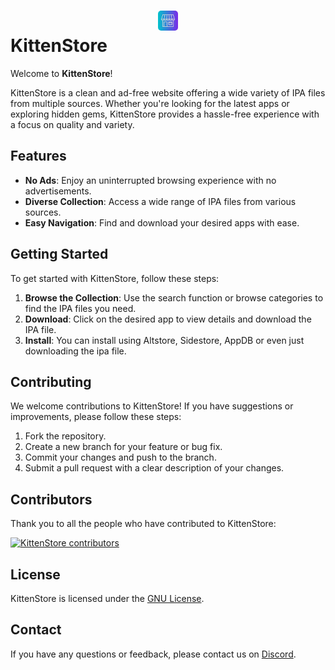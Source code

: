 # <center><img style="width: 2rem;margin-top: 200px;border-radius: 5px;" src="https://raw.githubusercontent.com/CodingKitten-YT/KittenStore/main/250icon.png"></center> KittenStore

Welcome to **KittenStore**!

KittenStore is a clean and ad-free website offering a wide variety of IPA files from multiple sources. Whether you're looking for the latest apps or exploring hidden gems, KittenStore provides a hassle-free experience with a focus on quality and variety.

## Features

- **No Ads**: Enjoy an uninterrupted browsing experience with no advertisements.
- **Diverse Collection**: Access a wide range of IPA files from various sources.
- **Easy Navigation**: Find and download your desired apps with ease.

## Getting Started

To get started with KittenStore, follow these steps:

1. **Browse the Collection**: Use the search function or browse categories to find the IPA files you need.
2. **Download**: Click on the desired app to view details and download the IPA file.
3. **Install**: You can install using Altstore, Sidestore, AppDB or even just downloading the ipa file.

## Contributing

We welcome contributions to KittenStore! If you have suggestions or improvements, please follow these steps:

1. Fork the repository.
2. Create a new branch for your feature or bug fix.
3. Commit your changes and push to the branch.
4. Submit a pull request with a clear description of your changes.

## Contributors

Thank you to all the people who have contributed to KittenStore:

[![KittenStore contributors](https://contrib.rocks/image?repo=CodingKitten-YT/KittenStore)](https://github.com/CodingKitten-YT/KittenStore/graphs/contributors)

## License

KittenStore is licensed under the [GNU License](LICENSE).

## Contact

If you have any questions or feedback, please contact us on [Discord](https://discord.com/users/1030436156858445875).
